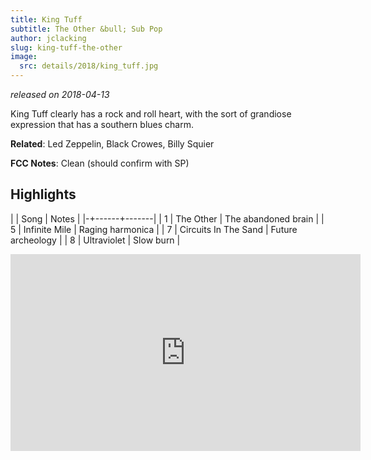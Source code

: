 ```yaml
---
title: King Tuff
subtitle: The Other &bull; Sub Pop
author: jclacking
slug: king-tuff-the-other
image:
  src: details/2018/king_tuff.jpg
---
```

_released on 2018-04-13_

King Tuff clearly has a rock and roll heart, with the sort of grandiose expression that has a southern blues charm.

**Related**: Led Zeppelin, Black Crowes, Billy Squier

<!--more-->

**FCC Notes**: Clean (should confirm with SP)

## Highlights

| | Song | Notes |
|-+------+-------|
| 1 | The Other | The abandoned brain |
| 5 | Infinite Mile | Raging harmonica |
| 7 | Circuits In The Sand | Future archeology |
| 8 | Ultraviolet | Slow burn |

<div class="tlo-detail-video"><iframe width="560" height="315" src="https://www.youtube.com/embed/AVHMYQJBUs0" frameborder="0" allow="autoplay; encrypted-media" allowfullscreen></iframe></div>
